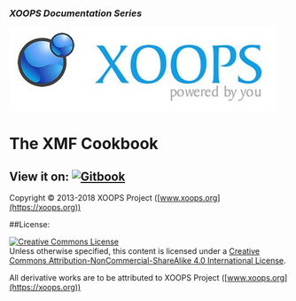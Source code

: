 ### _XOOPS Documentation Series_
![logoXoops.jpg](en/assets/logoXoops.jpg)

# The XMF Cookbook

## View it on: [![Gitbook](https://xoops.org/images/logoGitbookSmall.png)](https://www.gitbook.com/book/xoops/xmf-cookbook/) 

Copyright © 2013-2018 XOOPS Project ([www.xoops.org](https://xoops.org))


##License:

<a rel="license" href="http://creativecommons.org/licenses/by-nc-sa/4.0/"><img alt="Creative Commons License" style="border-width:0" src="https://i.creativecommons.org/l/by-nc-sa/4.0/88x31.png" /></a><br />Unless otherwise specified, this content is licensed under a <a rel="license" href="http://creativecommons.org/licenses/by-nc-sa/4.0/">Creative Commons Attribution-NonCommercial-ShareAlike 4.0 International License</a>.

All derivative works are to be attributed to XOOPS Project ([www.xoops.org](https://xoops.org))
